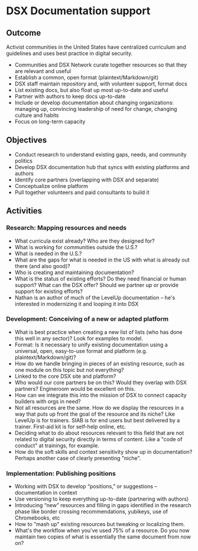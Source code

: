 # DSX Documentation support 

## Outcome
Activist communities in the United States have centralized curriculum and guidelines and uses best practice in digital security.

 * Communities and DSX Network curate together resources so that they are relevant and useful
 * Establish a common, open format (plaintext/Markdown/git)
 * DSX staff maintain repository and, with volunteer support, format docs
 * List existing docs, but also float up most up-to-date and useful
 * Partner with authors to keep docs up-to-date
 * Include or develop documentation about changing organizations: managing up, convincing leadership of need for change, changing culture and habits
 * Focus on long-term capacity

## Objectives
 * Conduct research to understand existing gaps, needs, and community politics  
 * Develop DSX documentation hub that syncs with existing platforms and authors 
  * Identify core partners  (overlapping with DSX and separate) 
  * Conceptualize online platform 
  * Pull together volunteers and paid consultants to build it 

## Activities
### Research: Mapping resources and needs

 * What curricula exist already? Who are they designed for?
 * What is working for communities outside the U.S.?
 * What is needed in the U.S.?
 * What are the gaps for what is needed in the US with what is already out there (and also good)?
 * Who is creating and maintaining documentation?
 * What is the status of existing efforts? Do they need financial or human support? What can the DSX offer? Should we partner up or provide support for existing efforts?
 * Nathan is an author of much of the LevelUp documentation – he's interested in modernizing it and looping it into DSX

### Development: Conceiving of a new or adapted platform

 * What is best practice when creating a new list of lists (who has done this well in any sector)? Look for examples to model.
 * Format: Is it necessary to unify existing documentation using a universal, open, easy-to-use format and platform (e.g. plaintext/Markdown/git)?
 * How do we handle bringing in pieces of an existing resource, such as one module on this topic but not everything?
 * Linked to the core DSX site and platform?
 * Who would our core partners be on this? Would they overlap with DSX partners? Engineroom would be excellent on this.
 * How can we integrate this into the mission of DSX to connect capacity builders with orgs in need?
 * Not all resources are the same. How do we display the resources in a way that puts up front the goal of the resource and its niche? Like LevelUp is for trainers. SIAB is for end users but best delivered by a trainer. First-aid kit is for self-help online, etc.
 * Deciding what to do about resources relevant to this field that are not related to digital security directly in terms of content. Like a "code of conduct" at trainings, for example.
 * How do the soft skills and context sensitivity show up in documentation? Perhaps another case of clearly presenting "niche".

### Implementation: Publishing positions

 * Working with DSX to develop “positions,” or suggestions – documentation in context
 * Use versioning to keep everything up-to-date (partnering with authors)
 * Introducing “new” resources and filling in gaps identified in the research phase like border crossing recommendations, yubikeys, use of Chromebooks, etc
 * How to "mash up" existing resources but tweaking or localizing them.
 * What's the workflow when you've used 75% of a resource. Do you now maintain two copies of what is essentially the same document from now on?

